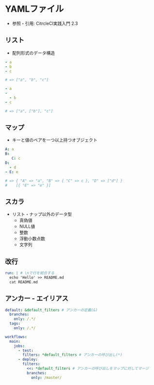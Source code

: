 # YAMLファイル
- 参照・引用: CitrcleCI実践入門 2.3

## リスト
- 配列形式のデータ構造
```yml
- a
- b
- c

# => ["a", "b", "c"]

- a
-
  - b
- c

# => ["a", ["b"], "c"]
```

## マップ
- キーと値のペアを一つ以上持つオブジェクト
```yml
A: a
B:
   C: c
D:
  - d
- E: e

# => { "A" => "a", "B" => { "C" => c }, "D" => ["d"] }
#    [{ "E" => "e" }]
```

## スカラ
- リスト・ナップ以外のデータ型
  - 真偽値
  - NULL値
  - 整数
  - 浮動小数点数
  - 文字列

## 改行
```yml
run: | # \nで行を結合する
  echo 'Hello' >> README.md
  cat README.md
```

## アンカー - エイリアス
```yml
default: &default_filters # アンカーの定義(&)
  branches:
    only: /.*/
  tags:
    only: /.*/

workflows:
  main:
    jobs:
      - test:
        filters: *default_filters # アンカーの呼び出し(*)
      - deploy:
        filters:
          <<: *default_filters # アンカーの呼び出しをマップに対してマージ
          branches:
            only: /master/
```
